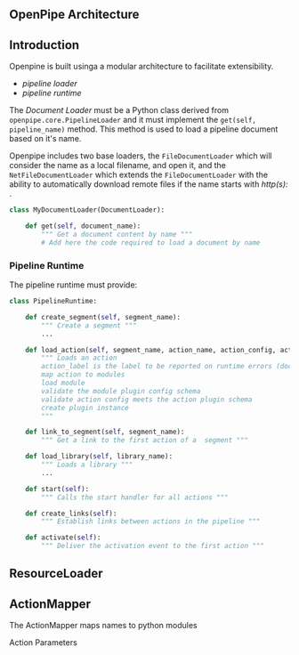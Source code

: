 ## OpenPipe Architecture

## Introduction
Openpine is built usinga a modular architecture to facilitate extensibility.

- _pipeline loader_
- _pipeline runtime_


The _Document Loader_ must be a Python class  derived from `openpipe.core.PipelineLoader` and it must implement the `get(self, pipeline_name)` method. This method is used to load a pipeline document based on it's name.

Openpipe includes two base loaders, the `FileDocumentLoader` which will consider the name as a local filename, and open it, and the `NetFileDocumentLoader` which extends the `FileDocumentLoader` with the ability to automatically download remote files if the name starts with _http(s):_ .

```python
class MyDocumentLoader(DocumentLoader):

    def get(self, document_name):
        """ Get a document content by name """
        # Add here the code required to load a document by name
```

### Pipeline Runtime
The pipeline runtime must provide:

```python
class PipelineRuntime:

    def create_segment(self, segment_name):
        """ Create a segment """
        ...

    def load_action(self, segment_name, action_name, action_config, action_label):
        """ Loads an action
        action_label is the label to be reported on runtime errors (document name / line number)
        map action to modules
        load module
        validate the module plugin config schema
        validate action config meets the action plugin schema
        create plugin instance
        """

    def link_to_segment(self, segment_name):
        """ Get a link to the first action of a  segment """

    def load_library(self, library_name):
        """ Loads a library """
        ...

    def start(self):
        """ Calls the start handler for all actions """

    def create_links(self):
        """ Establish links between actions in the pipeline """

    def activate(self):
        """ Deliver the activation event to the first action """

```


## ResourceLoader

## ActionMapper
The ActionMapper maps names to python modules

Action
    Parameters